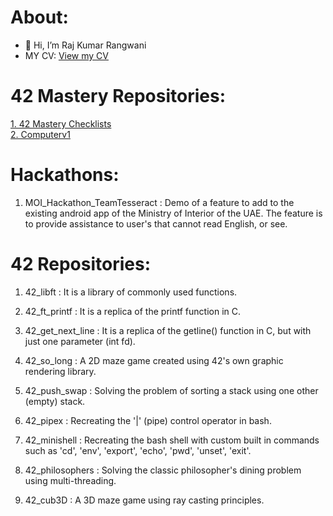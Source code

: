  # About:
 - 👋 Hi, I’m Raj Kumar Rangwani
- MY CV: <a href="https://rrangwan.github.io/CV/" target="_blank">View my CV</a>

 # 42 Mastery Repositories:

<a href="https://github.com/rrangwan/42_Mastery_Checklists"> 1. 42 Mastery Checklists</a> <br>
<a href="https://github.com/rrangwan/42_Mastery_Computerv1"> 2. Computerv1</a>



 # Hackathons:

1. MOI_Hackathon_TeamTesseract : Demo of a feature to add to the existing android app of the Ministry of Interior of the UAE. The feature is to provide assistance to user's that cannot read English, or see.


 # 42 Repositories:

1. 42_libft : It is a library of commonly used functions.

2. 42_ft_printf : It is a replica of the printf function in C.

3. 42_get_next_line : It is a replica of the getline() function in C, but with just one parameter (int fd).

4. 42_so_long : A 2D maze game created using 42's own graphic rendering library.

5. 42_push_swap : Solving the problem of sorting a stack using one other (empty) stack.

6. 42_pipex : Recreating the '|' (pipe) control operator in bash.

7. 42_minishell : Recreating the bash shell with custom built in commands such as 'cd', 'env', 'export', 'echo', 'pwd', 'unset', 'exit'.

8. 42_philosophers : Solving the classic philosopher's dining problem using multi-threading.

9. 42_cub3D : A 3D maze game using ray casting principles.




<!---
rrangwan/rrangwan is a ✨ special ✨ repository because its `README.md` (this file) appears on your GitHub profile.
You can click the Preview link to take a look at your changes.
--->
